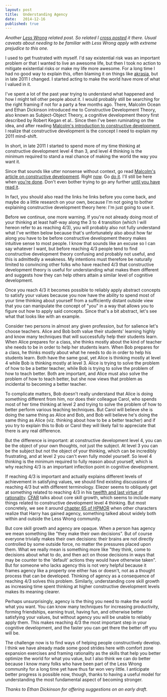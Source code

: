 ```yaml
---
layout: post
title:  Understanding Agency
date:   2014-12-16
published: true
---
```


*Another [Less Wrong](http://lesswrong.com/) related post. So related I [cross posted](http://lesswrong.com/lw/lej/understanding_agency/) it there. Usual caveats about needing to be familiar with Less Wrong apply with extreme prejudice to this one.*

I used to get frustrated with myself. I'd say existential risk was an important problem or that I wanted to live an awesome life, but then I took no action to mitigate existential risks or make my life more awesome. For a long time I had no good way to explain this, often blaming it on things like [akrasia](/2014/11/09/there-is-no-akrasia.html), but in late 2011 I changed. I started acting to make the world have more of what I valued in it.

I've spent a lot of the past year trying to understand what happened and how I might tell other people about it. I would probably still be searching for the right framing if not for a party a few months ago. There, Malcolm Ocean and Ethan Dickinson introduced me to Constructive Development Theory, also known as Subject-Object Theory, a cognitive development theory first described by Robert Kegan et al.. Since then I've been ruminating on the idea, and after reading [Malcolm's introduction to constructive development](http://malcolmocean.com/2014/10/subject-object-notation/), I realize that constructive development is the concept I need to explain my 2011 mind-shift.

In short, in late 2011 I started to spend more of my time thinking at constructive development level 4 than 3, and level 4 thinking is the minimum required to stand a real chance of making the world the way you want it.

Since that sounds like utter nonsense without context, go read [Malcolm's article on constructive development](http://malcolmocean.com/2014/10/subject-object-notation/). Right [now](http://malcolmocean.com/2014/10/subject-object-notation/). Go [do it](http://malcolmocean.com/2014/10/subject-object-notation/). I'll still be here when [you're done](http://malcolmocean.com/2014/10/subject-object-notation/). Don't even bother trying to go any further [until you have read it](http://malcolmocean.com/2014/10/subject-object-notation/).

In fact, you should also read the links he links before you come back, and maybe do a little research on your own, because I'm not going to bother explaining constructive development theory here: I'm just going to use it.

Before we continue, one more warning. If you're not already doing most of your thinking at least half-way along the 3 to 4 transition (which I will hereon refer to as reaching 4/3), you will probably also not fully understand what I've written below because that's unfortunately also about how far along you have to be before constructive development theory makes intuitive sense to most people. I know that sounds like an excuse so I can say whatever I want, but before reaching 4/3 people tend to find constructive development theory confusing and probably not useful, and this is admittedly a weakness. My intentions must therefore be naturally limited to convincing other folks who have reached 4/3 that constructive development theory is useful for understanding what makes them different and suggests how they can help others attain a similar level of cognitive development.

Once you reach 4/3 it becomes possible to reliably apply abstract concepts to satisfy your values because you now have the ability to spend most of your time thinking about yourself from a sufficiently distant outside view that you can manipulate the concept of "you" in a way that allows you to figure out how to apply said concepts. Since that's a bit abstract, let's see what that looks like with an example.

Consider two persons in almost any given profession, but for salience let's choose teachers. Alice and Bob both value their students' learning highly and know many techniques that will successfully help their students learn. When Alice prepares for a class, she thinks mostly about the kind of teacher she needs to be in order to help her students learn. When Bob prepares for a class, he thinks mostly about what he needs to do in order to help his students learn. Both have the same goal, yet Alice is thinking mostly at level 4 while Bob is thinking mostly at level 3. Alice is trying to solve the problem of how to be a better teacher, while Bob is trying to solve the problem of how to teach better. Both are important, and Alice must also solve the problem of how to teach better, but she now views that problem as incidental to becoming a better teacher.

To complicate matters, Bob doesn't really understand that Alice is doing something different from him, nor does their colleague Carol, who spends most of her time thinking at level 2 and trying to solve the problem of how to better perform various teaching techniques. But Carol will believe she is doing the same thing as Alice and Bob, and Bob will believe he's doing the same thing as Alice (viz. thinking about how to be a better teacher) and if you try to explain this to Bob or Carol they will likely fail to appreciate that there is any real difference.

But the difference is important: at constructive development level 4, you can be the object of your own thoughts, not just the subject. At level 3 you can be the subject but not the object of your thinking, which can be incredibly frustrating, and at level 2 you can't even fully model yourself. So level 4 thinking is the minimum required to fully reason about yourself, which is why reaching 4/3 is an important inflection point in cognitive development.

If reaching 4/3 is important and actually explains different levels of achievement in satisfying values, we should find existing discussions of reaching 4/3 but with different terminology. Eliezer seems to obliquely get at something related to reaching 4/3 in his [twelfth and last virtue of rationality](http://yudkowsky.net/rational/virtues/). [CFAR](http://rationality.org/) talks about core skill growth, which seems to include many things related to constructive development level 4 thinking. But most concretely, we see it around [chapter 65 of HPMOR](http://hpmor.com/chapter/65) when other characters realize that Harry has gained agency, something talked about widely both within and outside the Less Wrong community.

But core skill growth and agency are opaque. When a person has agency we mean something like "they make their own decisions". But of course everyone trivially makes their own decisions: their brains are not directly controlled by some outside force, no matter the pressures placed upon them. What we really mean is something more like "they think, come to decisions about what to do, and then act on those decisions in ways that may be counter to the 'default' actions they would have otherwise taken". But for someone who lacks agency this is not very helpful because it frames agency like a property one either has or doesn't, not as a thought process that can be developed. Thinking of agency as a consequence of reaching 4/3 solves this problem. Similarly, understanding core skill growth as increasing time spent thinking at higher constructive development levels makes its meaning clearer.

Perhaps unsurprisingly, agency is the thing you need to make the world what you want. You can know many techniques for increasing productivity, forming friendships, earning trust, having fun, and otherwise better satisfying your values, but without agency you will be unable to reliably apply them. This makes reaching 4/3 the most important step in your cognitive development, and the faster you can get there the better off you will be.

The challenge now is to find ways of helping people constructively develop. I think we have already made some good strides here with comfort zone expansion exercises and framing rationality as the skills that help you better optimize the world for what you value, but I also think we can do better because I know many folks who have been part of the Less Wrong community for a long time yet have thus far won very little. I anticipate better progress is possible now, though, thanks to having a useful model for understanding the most fundamental aspect of becoming stronger.

*Thanks to Ethan Dickinson for offering suggestions on an early draft.*
